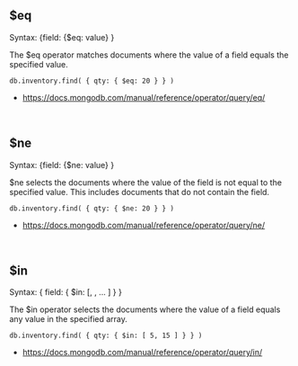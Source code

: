## $eq

Syntax: {field: {$eq: value} }

The $eq operator matches documents where the value of a field equals the specified value.

```
db.inventory.find( { qty: { $eq: 20 } } )
```

- https://docs.mongodb.com/manual/reference/operator/query/eq/

<br/>

## $ne

Syntax: {field: {$ne: value} }

$ne selects the documents where the value of the field is not equal to the specified value. This includes documents that do not contain the field.

```
db.inventory.find( { qty: { $ne: 20 } } )
```

- https://docs.mongodb.com/manual/reference/operator/query/ne/

<br/>

## $in

Syntax: { field: { $in: [<value1>, <value2>, ... <valueN> ] } }

The $in operator selects the documents where the value of a field equals any value in the specified array.

```
db.inventory.find( { qty: { $in: [ 5, 15 ] } } )
```

- https://docs.mongodb.com/manual/reference/operator/query/in/

<br/>

